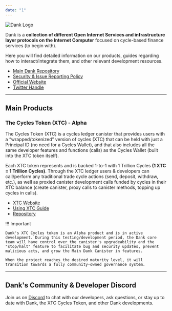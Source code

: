 ```yaml
---
date: "1"
---
```

![Dank Logo](https://storageapi.fleek.co/fleek-team-bucket/Dank/Banner.png)

Dank is a **collection of different Open Internet Services and infrastructure layer protocols on the Internet Computer** focused on cycle-based finance services (to begin with).

Here you will find detailed information on our products, guides regarding how to interact/integrate them, and other relevant development resources.

- [Main Dank Repository](https://github.com/Psychedelic/dank/) 
- [Security & Issue Reporting Policy](https://github.com/Psychedelic/dank/security/policy) 
- [Official Website](https://dank.ooo/) 
- [Twitter Handle](https://twitter.com/dank_ois)

-------

## Main Products
### The Cycles Token (XTC) - Alpha

The Cycles Token (XTC) is a cycles ledger canister that provides users with a “wrapped/tokenized” version of cycles (XTC) that can be held with just a Principal ID (no need for a Cycles Wallet), and that also includes all the same developer features and functions (calls) as the Cycles Wallet (built into the XTC token itself). 

Each XTC token represents and is backed 1-to-1 with 1 Trillion Cycles **(1 XTC = 1 Trillion Cycles)**. Through the XTC ledger users & developers can call/perform any traditional trade cycle actions (send, deposit, withdraw, etc.), as well as proxied canister development calls funded by cycles in their XTC balance (create canister, proxy calls to canister methods, topping up cycles in calls).

- [XTC Website](https://dank.ooo/xtc/) 
- [Using XTC Guide](https://docs.dank.ooo/xtc/getting-started/)
- [Repository](https://github.com/Psychedelic/dank/tree/main/xtc)

!!! Important

    Dank's XTC Cycles token is an Alpha product and is in active development. During this testing/development period, the Dank core team will have control over the canister's upgradeability and the "stop/halt" feature to facilitate bug and security updates, prevent malicious acts, and grow the Main Dank Canister in features. 
    
    When the project reaches the desired maturity level, it will transition towards a fully community-owned governance system.


----------------


## Dank's Community & Developer Discord
Join us on [Discord](https://discord.gg/yVEcEzmrgm) to chat with our developers, ask questions, or stay up to date with Dank, the XTC Cycles Token, and other Dank developments.
